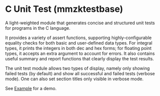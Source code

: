 # C Unit Test (mmzktestbase)

A light-weighted module that generates concise and structured unit tests for programs in the C language.  

It provides a variety of assert functions, supporting highly-configurable equality checks for both basic and user-defined data types. For integral types, it prints the integers in both dec and hex forms; for floating point types, it accepts an extra argument to account for errors. It also contains useful summary and report functions that clearly display the test results.  

The unit test module allows two types of display, namely only showing failed tests (by default) and show all successful and failed tests (verbose mode). One can also set section titles only visible in verbose mode.  

See [Example](/Example/README.md) for a demo.
